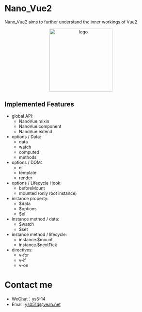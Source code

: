 # Nano_Vue2
Nano_Vue2 aims to further understand the inner workings of Vue2

<div align="center"><img width="208" alt="logo" src="https://github.com/user-attachments/assets/164cb909-2b0e-4a42-9f9b-2012fa061ac8"></div>


## Implemented Features
* global API:
  * NanoVue.mixin
  * NanoVue.component
  * NanoVue.extend
* options / Data:
  * data
  * watch
  * computed
  * methods
* options / DOM:
  * el
  * template
  * render
* options / Lifecycle Hook:
  * beforeMount
  * mounted (only root instance)
* instance property:
  * $data
  * $options
  * $el
* instance method / data:
  * $watch
  * $set
* instance method / lifecycle:
  * instance.$mount
  * instance.$nextTick
* directives:
  * v-for
  * v-if
  * v-on


# Contact me
* WeChat：ys5-14
* Email: ys0514@yeah.net
